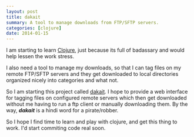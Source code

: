 ```yaml
---
layout: post
title: dakait
summary: A tool to manage downloads from FTP/SFTP servers.
categories: [clojure]
date: 2014-01-15
---
```


I am starting to learn [Clojure](http://clojure.org), just because its full of badassary and would help lessen the work stress.

I also need a tool to manage my downloads, so that I can tag files on my remote FTP/SFTP servers and they get downloaded to local directories organized nicely into categories and what not.

So I am starting this project called [dakait](https://github.com/verma/dakait).  I hope to provide a web interface for tagging files on configured remote servers which then get downloaded without me having to run a ftp client or manually downloading them.  By the way, ___dakait___ is a hindi word for a pirate/robber.

So I hope I find time to learn and play with clojure, and get this thing to work.  I'd start commiting code real soon. 


